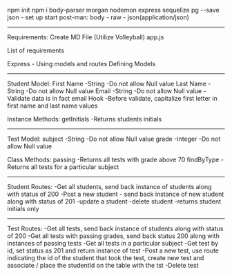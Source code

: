 npm init
npm i body-parser morgan nodemon express sequelize pg --save
json - set up start
post-man:
body - raw - json(application/json)

____________
Requirements: Create MD File
(Utilize Volleyball)
app.js

List of requirements

Express - Using models and routes
Defining Models

_______

Student Model:
First Name
-String
-Do not allow Null value
Last Name
-String
-Do not allow Null value
Email
-String
-Do not allow Null value
-Validate data is in fact email
Hook
-Before validate, capitalize first letter in first name and last name values

Instance Methods:
getInitials
-Returns students initials

_______

Test Model:
subject
-String
-Do not allow Null value
grade
-Integer
-Do not allow Null value

Class Methods:
passing
-Returns all tests with grade above 70
findByType
-Returns all tests for a particular subject

_______

Student Routes:
-Get all students, send back instance of students along with status of 200
-Post a new student - send back instance of new student along with status of 201
-update a student
-delete student
-returns student initials only
_______

Test Routes:
-Get all tests, send back instance of students along with status of 200
-Get all tests with passing grades, send back status 200 along with instances of passing tests
-Get all tests in a particular subject
-Get test by id, set status as 201 and return instance of test
-Post a new test, use route indicating the id of the student that took the test, create new test and associate / place the studentId on the table with the tst
-Delete test

